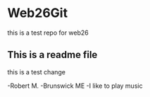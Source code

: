 # Web26Git
this is a test repo for web26

## This is a readme file

this is a test change

-Robert M.
-Brunswick ME
-I like to play music